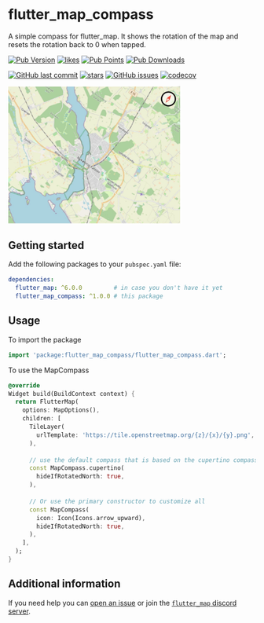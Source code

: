 # flutter_map_compass

A simple compass for flutter_map. It shows the rotation of the map and resets
the rotation back to 0 when tapped.

[![Pub Version](https://img.shields.io/pub/v/flutter_map_compass)](https://pub.dev/packages/flutter_map_compass)
[![likes](https://img.shields.io/pub/likes/flutter_map_compass?logo=flutter)](https://pub.dev/packages/flutter_map_compass)
[![Pub Points](https://img.shields.io/pub/points/flutter_map_compass)](https://pub.dev/packages/flutter_map_compass/score)
[![Pub Downloads](https://img.shields.io/pub/dm/flutter_map_compass)](https://pub.dev/packages/flutter_map_compass)

[![GitHub last commit](https://img.shields.io/github/last-commit/josxha/flutter_map_plugins)](https://github.com/josxha/flutter_map_plugins)
[![stars](https://badgen.net/github/stars/josxha/flutter_map_plugins?label=stars&color=green&icon=github)](https://github.com/josxha/flutter_map_plugins/stargazers)
[![GitHub issues](https://img.shields.io/github/issues/josxha/flutter_map_plugins)](https://github.com/josxha/flutter_map_plugins/issues)
[![codecov](https://codecov.io/gh/josxha/flutter_map_plugins/graph/badge.svg?token=5045489G7X)](https://codecov.io/gh/josxha/flutter_map_plugins)

<img src="https://raw.githubusercontent.com/josxha/flutter_map_plugins/main/flutter_map_compass/images/screenshot.jpg" width="350px" alt="Example screenshot">

## Getting started

Add the following packages to your `pubspec.yaml` file:

```yaml
dependencies:
  flutter_map: ^6.0.0         # in case you don't have it yet 
  flutter_map_compass: ^1.0.0 # this package
```

## Usage
To import the package
```dart
import 'package:flutter_map_compass/flutter_map_compass.dart';
```

To use the MapCompass
```dart
@override
Widget build(BuildContext context) {
  return FlutterMap(
    options: MapOptions(),
    children: [
      TileLayer(
        urlTemplate: 'https://tile.openstreetmap.org/{z}/{x}/{y}.png',
      ),

      // use the default compass that is based on the cupertino compass icon
      const MapCompass.cupertino(
        hideIfRotatedNorth: true,
      ),

      // Or use the primary constructor to customize all
      const MapCompass(
        icon: Icon(Icons.arrow_upward),
        hideIfRotatedNorth: true,
      ),
    ],
  );
}
```

## Additional information

If you need help you
can [open an issue](https://github.com/josxha/flutter_map_plugins/issues/new/choose)
or join
the [`flutter_map` discord server](https://discord.gg/BwpEsjqMAH).
